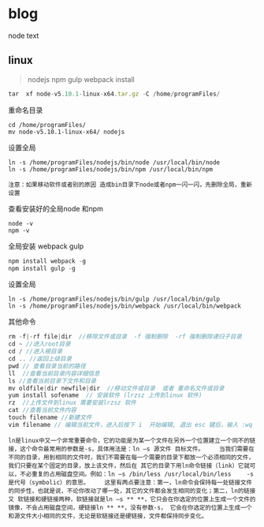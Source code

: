 # blog
node text

## linux

>nodejs npm gulp webpack install

``` js 
tar  xf node-v5.10.1-linux-x64.tar.gz -C /home/programFiles/
```
重命名目录
```
cd /home/programFiles/
mv node-v5.10.1-linux-x64/ nodejs
```
设置全局
```
ln -s /home/programFiles/nodejs/bin/node /usr/local/bin/node
ln -s /home/programFiles/nodejs/bin/npm /usr/local/bin/npm
```

`注意：如果移动软件或者别的原因 造成bin目录下node或者npm一闪一闪，先删除全局，重新设置`

查看安装好的全局node 和npm

```
node -v
npm -v 
```

全局安装 webpack gulp

``` js
npm install webpack -g
npm install gulp -g 
```

设置全局

```
ln -s /home/programFiles/nodejs/bin/gulp /usr/local/bin/gulp
ln -s /home/programFiles/nodejs/bin/webpack /usr/local/bin/webpack 
```

其他命令

``` js 
rm -f|-rf file|dir  //移除文件或目录  -f 强制删除  -rf 强制删除递归子目录
cd ~ //进入root目录
cd / //进入根目录
cd .. //返回上级目录
pwd // 查看目录当前的路径
ll  //查看当前目录内容详细信息
ls //查看当前目录下文件和目录
mv oldfile|dir newfile|dir  //移动文件或目录  或者 重命名文件或目录
yum install sofename  // 安装软件 (lrzsz 上传到linux 软件)
rz  //上传文件到linux 需要安装lrzsz 软件
cat //查看当前文件内容  
touch filename //新建文件
vim filename // 编辑当前文件，进入后按下 i  开始编辑, 退出 esc 键后，输入 :wq  退出保存  或者  :q 退出 ，  只读模式文件保存 :w!  然后:q
```

` ln是linux中又一个非常重要命令，它的功能是为某一个文件在另外一个位置建立一个同不的链接，这个命令最常用的参数是-s，具体用法是：ln –s 源文件 目标文件。
　　当我们需要在不同的目录，用到相同的文件时，我们不需要在每一个需要的目录下都放一个必须相同的文件，我们只要在某个固定的目录，放上该文件，然后在 其它的目录下用ln命令链接（link）它就可以，不必重复的占用磁盘空间。例如：ln –s /bin/less /usr/local/bin/less
　　-s 是代号（symbolic）的意思。
　　这里有两点要注意：第一，ln命令会保持每一处链接文件的同步性，也就是说，不论你改动了哪一处，其它的文件都会发生相同的变化；第二，ln的链接又 软链接和硬链接两种，软链接就是ln –s ** **，它只会在你选定的位置上生成一个文件的镜像，不会占用磁盘空间，硬链接ln ** **，没有参数-s， 它会在你选定的位置上生成一个和源文件大小相同的文件，无论是软链接还是硬链接，文件都保持同步变化。
`
